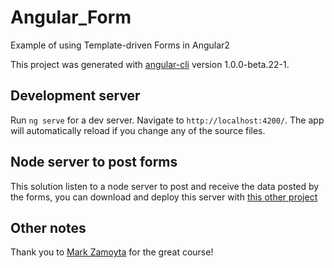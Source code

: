 # Angular_Form
Example of using Template-driven Forms in Angular2

This project was generated with [angular-cli](https://github.com/angular/angular-cli) version 1.0.0-beta.22-1.

## Development server
Run `ng serve` for a dev server. Navigate to `http://localhost:4200/`. The app will automatically reload if you change any of the source files.

## Node server to post forms
This solution listen to a node server to post and receive the data posted by the forms, you can download and deploy this server with [this other project](https://github.com/antcalatayud/Node_server)

## Other notes
Thank you to [Mark Zamoyta](https://app.pluralsight.com/profile/author/mark-zamoyta) for the great course!
